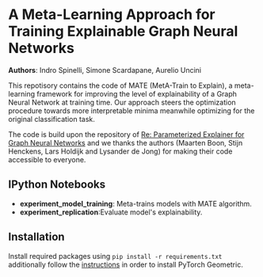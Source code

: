# A Meta-Learning Approach for Training Explainable Graph Neural Networks
**Authors**: Indro Spinelli, Simone Scardapane, Aurelio Uncini

This repotisory contains the code of MATE (MetA-Train to Explain), a meta-learning framework for improving the level of explainability of a Graph Neural Network at training time. Our approach steers the optimization procedure towards more interpretable minima meanwhile optimizing for the original classification task.

The code is build upon the repository of [Re: Parameterized Explainer for Graph Neural Networks](https://github.com/LarsHoldijk/RE-ParameterizedExplainerForGraphNeuralNetworks) and we thanks the authors (Maarten Boon, Stijn Henckens, Lars Holdijk and Lysander de Jong) for making their code accessible to everyone.

## IPython Notebooks
- **experiment_model_training**: Meta-trains models with MATE algorithm.
- **experiment_replication**:Evaluate model's explainability.


## Installation
Install required packages using
```pip install -r requirements.txt```
additionally follow the [instructions](https://pytorch-geometric.readthedocs.io/en/latest/notes/installation.html) in order to install PyTorch Geometric.
